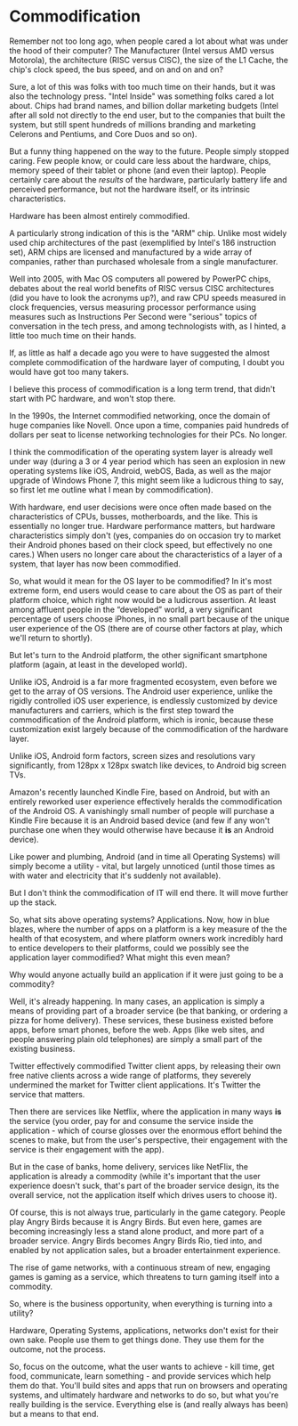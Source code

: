 

# Commodification

Remember not too long ago, when people cared a lot about what was under the hood of their computer? The
Manufacturer (Intel versus AMD versus Motorola), the architecture (RISC versus CISC), the size of the L1
Cache, the chip's clock speed, the bus speed, and on and on and on?

Sure, a lot of this was folks with too much time on their hands, but it was also the technology press. "Intel
Inside" was something folks cared a lot about. Chips had brand names, and billion dollar marketing budgets
(Intel after all sold not directly to the end user, but to the companies that built the system, but still
spent hundreds of millions branding and marketing Celerons and Pentiums, and Core Duos and so on).

But a funny thing happened on the way to the future. People simply stopped caring. Few people know, or could
care less about the hardware, chips, memory speed of their tablet or phone (and even their laptop). People
certainly care about the *results* of the hardware, particularly battery life and perceived performance, but
not the hardware itself, or its intrinsic characteristics.

Hardware has been almost entirely commodified.

A particularly strong indication of this is the "ARM" chip. Unlike most widely used chip architectures of the
past (exemplified by Intel's 186 instruction set), ARM chips are licensed and manufactured by a wide array of
companies, rather than purchased wholesale from a single manufacturer.

Well into 2005, with Mac OS computers all powered by PowerPC chips, debates about the real world benefits of
RISC versus CISC architectures (did you have to look the acronyms up?), and raw CPU speeds measured in clock
frequencies, versus measuring processor performance using measures such as Instructions Per Second were
"serious" topics of conversation in the tech press, and among technologists with, as I hinted, a little too
much time on their hands.

If, as little as half a decade ago you were to have suggested the almost complete commodification of the
hardware layer of computing, I doubt you would have got too many takers. 

I believe this process of commodification is a long term trend, that didn't start with PC hardware, and won't
stop there.

In the 1990s, the Internet commodified networking, once the domain of huge companies like Novell. Once upon a
time, companies paid hundreds of dollars per seat to license networking technologies for their PCs. No
longer.

I think the commodification of the operating system layer is already well under way (during a 3 or 4 year
period which has seen an explosion in new operating systems like iOS, Android, webOS, Bada, as well as the
major upgrade of Windows Phone 7, this might seem like a ludicrous thing to say, so first let me outline what
I mean by commodification).

With hardware, end user decisions were once often made based on the characteristics of CPUs, busses,
motherboards, and the like. This is essentially no longer true. Hardware performance matters, but hardware
characteristics simply don't (yes, companies do on occasion try to market their Android phones based on their
clock speed, but effectively no one cares.) When users no longer care about the characteristics of a layer of
a system, that layer has now been commodified.

So, what would it mean for the OS layer to be commodified? In it's most extreme form, end users would cease to
care about the OS as part of their platform choice, which right now would be a ludicrous assertion. At least
among affluent people in the “developed” world, a very significant percentage of users choose iPhones, in
no small part because of the unique user experience of the OS (there are of course other factors at play,
which we'll return to shortly).

But let's turn to the Android platform, the other significant smartphone platform (again, at least in the
developed world).

Unlike iOS, Android is a far more fragmented ecosystem, even before we get to the array of OS versions. The
Android user experience, unlike the rigidly controlled iOS user experience, is endlessly customized by device
manufacturers and carriers, which is the first step toward the commodification of the Android platform, which
is ironic, because these customization exist largely because of the commodification of the hardware layer.

Unlike iOS, Android form factors, screen sizes and resolutions vary significantly, from 128px x 128px swatch
like devices, to Android big screen TVs.

Amazon's recently launched Kindle Fire, based on Android, but with an entirely reworked user experience
effectively heralds the commodification of the Android OS. A vanishingly small number of people will purchase
a Kindle Fire because it is an Android based device (and few if any won't purchase one when they would
otherwise have because it __is__ an Android device).

Like power and plumbing, Android (and in time all Operating Systems) will simply become a utility - vital, but
largely unnoticed (until those times as with water and electricity that it's suddenly not available).

But I don't think the commodification of IT will end there. It will move further up the stack.

So, what sits above operating systems? Applications. Now, how in blue blazes, where the number of apps on a
platform is a key measure of the the health of that ecosystem, and where platform owners work incredibly hard
to entice developers to their platforms, could we possibly see the application layer commodified? What might
this even mean?

Why would anyone actually build an application if it were just going to be a commodity?

Well, it's already happening. In many cases, an application is simply a means of providing part of a broader
service (be that banking, or ordering a pizza for home delivery). These services, these business existed
before apps, before smart phones, before the web. Apps (like web sites, and people answering plain old
telephones) are simply a small part of the existing business.

Twitter effectively commodified Twitter client apps, by releasing their own free native clients across a wide
range of platforms, they severely undermined the market for Twitter client applications. It's Twitter the
service that matters.  

Then there are services like Netflix, where the application in many ways __is__ the service (you order, pay
for and consume the service inside the application - which of course glosses over the enormous effort behind
the scenes to make, but from the user's perspective, their engagement with the service is their engagement
with the app).

But in the case of banks, home delivery, services like NetFlix, the application is already a commodity (while
it's important that the user experience doesn't suck, that's part of the broader service design, its the
overall service, not the application itself which drives users to choose it).

Of course, this is not always true, particularly in the game category. People play Angry Birds because it is
Angry Birds. But even here, games are becoming increasingly less a stand alone product, and more part of a
broader service. Angry Birds becomes Angry Birds Rio, tied into, and enabled by not application sales, but a
broader entertainment experience.

The rise of game networks, with a continuous stream of new, engaging games is gaming as a service, which
threatens to turn gaming itself into a commodity.

So, where is the business opportunity, when everything is turning into a utility? 

Hardware, Operating Systems, applications, networks don't exist for their own sake. People use them to get
things done. They use them for the outcome, not the process.

So, focus on the outcome, what the user wants to achieve - kill time, get food, communicate, learn something -
and provide services which help them do that. You'll build sites and apps that run on browsers and operating
systems, and ultimately hardware and networks to do so, but what you're really building is the service.
Everything else is (and really always has been) but a means to that end.